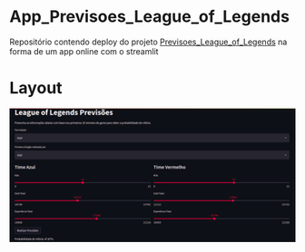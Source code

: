 # App_Previsoes_League_of_Legends
Repositório contendo deploy do projeto [Previsoes_League_of_Legends](https://github.com/vinitg96/Projetos_Data_Science/tree/main/Previsoes_League_of_Legends) na forma de um app online com o streamlit

# Layout

![Prévia da Imagem](previa.png)
